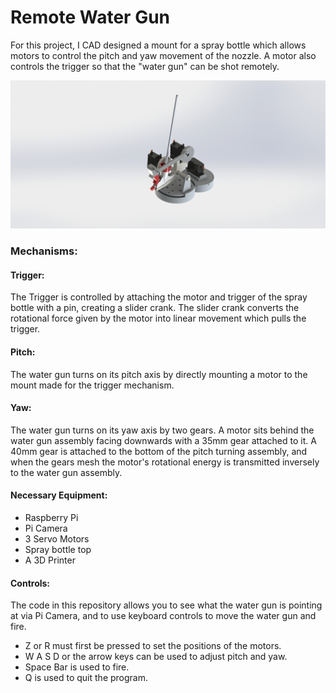 # Remote Water Gun

For this project, I CAD designed a mount for a spray bottle which allows motors to control the pitch and yaw movement of the nozzle. 
A motor also controls the trigger so that the "water gun" can be shot remotely. 


![alt text](https://github.com/joshkwka/Remote-Water-Gun/blob/main/watergun1.JPG)


### Mechanisms:

#### Trigger:
The Trigger is controlled by attaching the motor and trigger of the spray bottle with a pin, creating a slider crank. The slider crank converts the rotational force given by the motor into linear movement which pulls the trigger.

#### Pitch:
The water gun turns on its pitch axis by directly mounting a motor to the mount made for the trigger mechanism.

#### Yaw:
The water gun turns on its yaw axis by two gears. A motor sits behind the water gun assembly facing downwards with a 35mm gear attached to it. A 40mm gear is attached to the bottom of the pitch turning assembly, and when the gears mesh the motor's rotational energy is transmitted inversely to the water gun assembly.


#### Necessary Equipment:
* Raspberry Pi
* Pi Camera
* 3 Servo Motors
* Spray bottle top
* A 3D Printer


#### Controls:

The code in this repository allows you to see what the water gun is pointing at via Pi Camera, and to use keyboard controls to move the water gun and fire.

* Z or R must first be pressed to set the positions of the motors. <br/>
* W A S D or the arrow keys can be used to adjust pitch and yaw. <br/>
* Space Bar is used to fire. <br/> 
* Q is used to quit the program.

